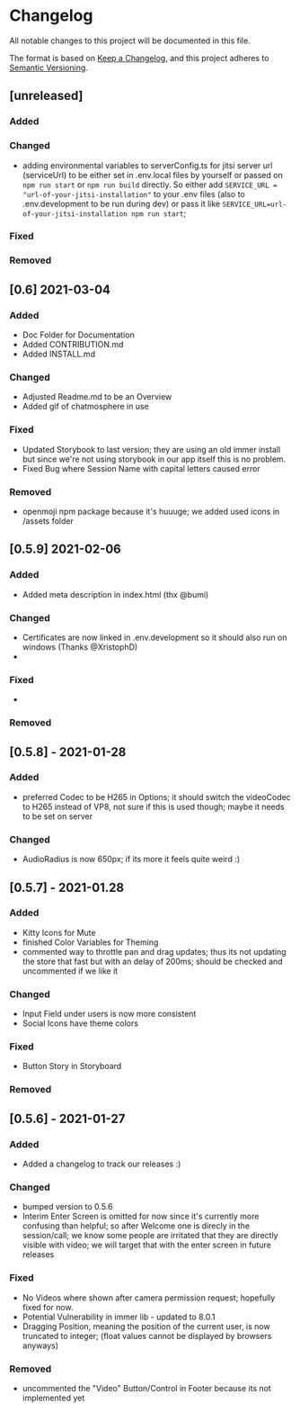 # Changelog
All notable changes to this project will be documented in this file.

The format is based on [Keep a Changelog](https://keepachangelog.com/en/1.0.0/),
and this project adheres to [Semantic Versioning](https://semver.org/spec/v2.0.0.html).

## [unreleased]

### Added
### Changed
- adding environmental variables to serverConfig.ts for jitsi server url (serviceUrl) to be either set in .env.local files by yourself or passed on `npm run start` or `npm run build` directly. So either add `SERVICE_URL = "url-of-your-jitsi-installation"` to your .env files (also to .env.development to be run during dev) or pass it like `SERVICE_URL=url-of-your-jitsi-installation npm run start`;
### Fixed
### Removed

## [0.6] 2021-03-04 

### Added
- Doc Folder for Documentation 
- Added CONTRIBUTION.md 
- Added INSTALL.md

### Changed
- Adjusted Readme.md to be an Overview
- Added gif of chatmosphere in use

### Fixed
- Updated Storybook to last version; they are using an old immer install but since we're not using storybook in our app itself this is no problem.
- Fixed Bug where Session Name with capital letters caused error

### Removed
- openmoji npm package because it's huuuge; we added used icons in /assets folder

## [0.5.9] 2021-02-06

### Added
  - Added meta description in index.html (thx @bumi)

### Changed
  - Certificates are now linked in .env.development so it should also run on windows (Thanks @XristophD)
  - 

### Fixed
  -
### Removed

## [0.5.8] - 2021-01-28

### Added
  - preferred Codec to be H265 in Options; it should switch the videoCodec to H265 instead of VP8, not sure if this is used though; maybe it needs to be set on server

### Changed
  - AudioRadius is now 650px; if its more it feels quite weird :)


## [0.5.7] - 2021-01.28

### Added
  - Kitty Icons for Mute
  - finished Color Variables for Theming
  - commented way to throttle pan and drag updates; thus its not updating the store that fast but with an delay of 200ms; should be checked and uncommented if we like it

### Changed
  - Input Field under users is now more consistent
  - Social Icons have theme colors

### Fixed
  - Button Story in Storyboard

### Removed

## [0.5.6] - 2021-01-27

### Added
  - Added a changelog to track our releases :)

### Changed
  - bumped version to 0.5.6
  - Interim Enter Screen is omitted for now since it's currently more confusing than helpful; 
    so after Welcome one is direcly in the session/call; 
    we know some people are irritated that they are directly visible with video; we will target that with the enter screen in future releases


### Fixed
  - No Videos where shown after camera permission request; hopefully fixed for now. 
  - Potential Vulnerability in immer lib - updated to 8.0.1
  - Dragging Position, meaning the position of the current user, is now truncated to integer; (float values cannot be displayed by browsers anyways)

### Removed
  - uncommented the "Video" Button/Control in Footer because its not implemented yet

